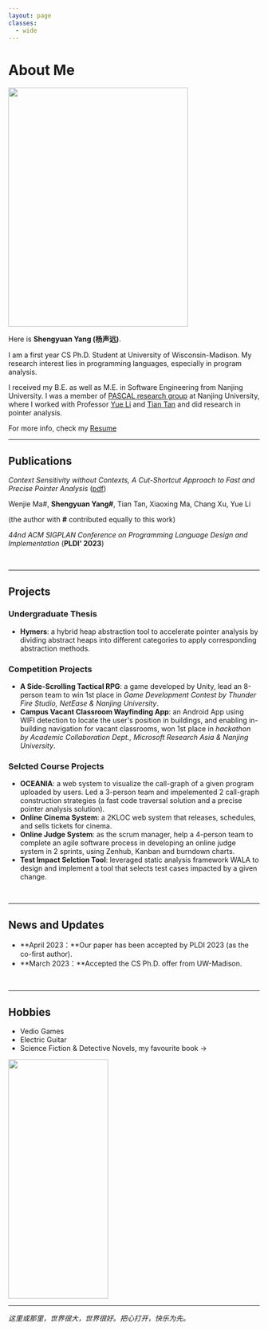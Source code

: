 ```yaml
---
layout: page
classes: 
  - wide
---
```


# About Me

<img src="https://yangshengyuan.github.io/shengyuanyang.jpg" class="floatpic" width="360" height="480">

Here is **Shengyuan Yang (杨声远)**.

I am a first year CS Ph.D. Student at University of Wisconsin-Madison. My research interest lies in programming languages, especially in program analysis.

I received my B.E. as well as M.E. in Software Engineering from Nanjing University. I was a member of [PASCAL research group](https://pascal-lab.net/) at Nanjing University, where I worked with Professor [Yue Li](https://yuelee.bitbucket.io/) and [Tian Tan](https://silverbullettt.bitbucket.io/) and did research in pointer analysis.

For more info, check my [Resume](https://yangshengyuan.github.io/file/CV-shengyuanyang.pdf)

---

## Publications
*Context Sensitivity without Contexts, A Cut-Shortcut Approach to Fast and Precise Pointer Analysis* ([pdf](https://dl.acm.org/doi/pdf/10.1145/3591242))

Wenjie Ma#, **Shengyuan Yang#**, Tian Tan, Xiaoxing Ma, Chang Xu, Yue Li

(the author with **#** contributed equally to this work) 

*44nd ACM SIGPLAN Conference on Programming Language Design and Implementation* (**PLDI' 2023**)

<br>

---

## Projects

### Undergraduate Thesis
- **Hymers**: a hybrid heap abstraction tool to accelerate pointer analysis by dividing abstract heaps into
different categories to apply corresponding abstraction methods.

### Competition Projects
- **A Side-Scrolling Tactical RPG**: a game developed by Unity, lead an 8-person team to win 1st place in *Game Development Contest by Thunder Fire Studio, NetEase & Nanjing University*.
- **Campus Vacant Classroom Wayfinding App**: an Android App using WIFI detection to locate the user's position in buildings, and enabling in-building navigation for vacant classrooms, won 1st place in *hackathon by Academic Collaboration Dept., Microsoft Research Asia & Nanjing University*.

### Selcted Course Projects
- **OCEANIA**: a web system to visualize the call-graph of a given program uploaded by users. Led a 3-person team and impelemented 2 call-graph construction strategies (a fast code traversal solution and a precise pointer analysis solution). 
- **Online Cinema System**: a 2KLOC web system that releases, schedules, and sells tickets for cinema.
- **Online Judge System**: as the scrum manager, help a 4-person team to complete an agile software process in developing an online judge system in 2 sprints, using Zenhub, Kanban and burndown charts.
- **Test Impact Selction Tool**: leveraged static analysis framework WALA to design and implement a tool that selects test cases impacted by a given change.

<br>

---

## News and Updates

- **April 2023：**Our paper has been accepted by PLDI 2023 (as the co-first author).
- **March 2023：**Accepted the CS Ph.D. offer from UW-Madison.

<br>

---

## Hobbies
- Vedio Games
- Electric Guitar
- Science Fiction & Detective Novels, my favourite book ->
<img src="https://yangshengyuan.github.io/book.jpg" class="floatpic" width="200" height="480">

<br>

---
*这里或那里，世界很大，世界很好。把心打开，快乐为先。*